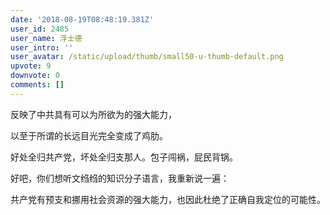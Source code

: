 ```yaml
---
date: '2018-08-19T08:48:19.381Z'
user_id: 2485
user_name: 浮士德
user_intro: ''
user_avatar: /static/upload/thumb/small50-u-thumb-default.png
upvote: 9
downvote: 0
comments: []
---
```


反映了中共具有可以为所欲为的强大能力，

  

以至于所谓的长远目光完全变成了鸡肋。

  

好处全归共产党，坏处全归支那人。包子闯祸，屁民背锅。

  

好吧，你们想听文绉绉的知识分子语言，我重新说一遍：

共产党有预支和挪用社会资源的强大能力，也因此杜绝了正确自我定位的可能性。
